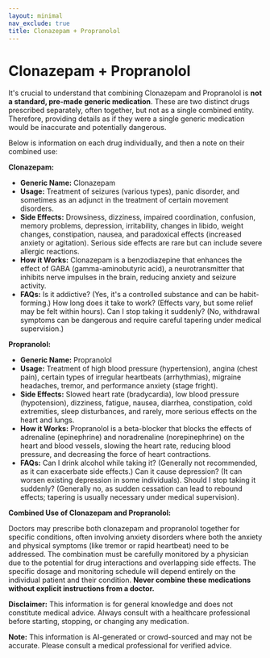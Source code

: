```yaml
---
layout: minimal
nav_exclude: true
title: Clonazepam + Propranolol
---
```


# Clonazepam + Propranolol

It's crucial to understand that combining Clonazepam and Propranolol is **not a standard, pre-made generic medication**.  These are two distinct drugs prescribed separately, often together, but not as a single combined entity.  Therefore, providing details as if they were a single generic medication would be inaccurate and potentially dangerous.  

Below is information on each drug individually, and then a note on their combined use:


**Clonazepam:**

* **Generic Name:** Clonazepam
* **Usage:** Treatment of seizures (various types), panic disorder, and sometimes as an adjunct in the treatment of certain movement disorders.
* **Side Effects:**  Drowsiness, dizziness, impaired coordination, confusion, memory problems, depression, irritability, changes in libido, weight changes, constipation, nausea, and paradoxical effects (increased anxiety or agitation).  Serious side effects are rare but can include severe allergic reactions.
* **How it Works:**  Clonazepam is a benzodiazepine that enhances the effect of GABA (gamma-aminobutyric acid), a neurotransmitter that inhibits nerve impulses in the brain, reducing anxiety and seizure activity.
* **FAQs:**  Is it addictive? (Yes, it's a controlled substance and can be habit-forming.)  How long does it take to work? (Effects vary, but some relief may be felt within hours). Can I stop taking it suddenly? (No, withdrawal symptoms can be dangerous and require careful tapering under medical supervision.)


**Propranolol:**

* **Generic Name:** Propranolol
* **Usage:** Treatment of high blood pressure (hypertension), angina (chest pain), certain types of irregular heartbeats (arrhythmias), migraine headaches, tremor, and performance anxiety (stage fright).
* **Side Effects:**  Slowed heart rate (bradycardia), low blood pressure (hypotension), dizziness, fatigue, nausea, diarrhea, constipation, cold extremities, sleep disturbances, and rarely, more serious effects on the heart and lungs.
* **How it Works:** Propranolol is a beta-blocker that blocks the effects of adrenaline (epinephrine) and noradrenaline (norepinephrine) on the heart and blood vessels, slowing the heart rate, reducing blood pressure, and decreasing the force of heart contractions.
* **FAQs:**  Can I drink alcohol while taking it? (Generally not recommended, as it can exacerbate side effects.)  Can it cause depression? (It can worsen existing depression in some individuals).  Should I stop taking it suddenly? (Generally no, as sudden cessation can lead to rebound effects; tapering is usually necessary under medical supervision).


**Combined Use of Clonazepam and Propranolol:**

Doctors may prescribe both clonazepam and propranolol together for specific conditions, often involving anxiety disorders where both the anxiety and physical symptoms (like tremor or rapid heartbeat) need to be addressed.  The combination must be carefully monitored by a physician due to the potential for drug interactions and overlapping side effects.  The specific dosage and monitoring schedule will depend entirely on the individual patient and their condition.  **Never combine these medications without explicit instructions from a doctor.**


**Disclaimer:** This information is for general knowledge and does not constitute medical advice.  Always consult with a healthcare professional before starting, stopping, or changing any medication.


**Note:** This information is AI-generated or crowd-sourced and may not be accurate. Please consult a medical professional for verified advice.